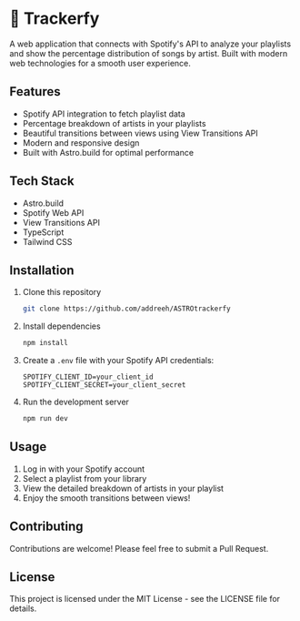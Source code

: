 # 🎵 Trackerfy

A web application that connects with Spotify's API to analyze your playlists and show the percentage distribution of songs by artist. Built with modern web technologies for a smooth user experience.

## Features

- Spotify API integration to fetch playlist data
- Percentage breakdown of artists in your playlists
- Beautiful transitions between views using View Transitions API
- Modern and responsive design
- Built with Astro.build for optimal performance

## Tech Stack

- Astro.build
- Spotify Web API
- View Transitions API
- TypeScript
- Tailwind CSS

## Installation

1. Clone this repository
   ```bash
   git clone https://github.com/addreeh/ASTROtrackerfy
   ```

2. Install dependencies
   ```bash
   npm install
   ```

3. Create a `.env` file with your Spotify API credentials:
   ```env
   SPOTIFY_CLIENT_ID=your_client_id
   SPOTIFY_CLIENT_SECRET=your_client_secret
   ```

4. Run the development server
   ```bash
   npm run dev
   ```

## Usage

1. Log in with your Spotify account
2. Select a playlist from your library
3. View the detailed breakdown of artists in your playlist
4. Enjoy the smooth transitions between views!

## Contributing

Contributions are welcome! Please feel free to submit a Pull Request.

## License

This project is licensed under the MIT License - see the LICENSE file for details.
